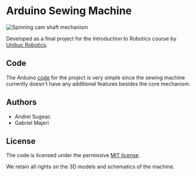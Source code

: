 # Arduino Sewing Machine

![Spinning cam shaft mechanism](https://i.imgur.com/zjJP7Mb.gif)

Developed as a final project for the Introduction to Robotics course
by [Unibuc Robotics](https://www.facebook.com/unibuc.robotics/).

## Code

The Arduino [code](code/code.ino) for the project is very simple since the sewing machine
currently doesn't have any additional features besides the core mechanism.

## Authors

- Andrei Sugeac
- Gabriel Majeri

## License

The code is licensed under the permissive [MIT license](LICENSE.txt).

We retain all rights on the 3D models and schematics of the machine.
